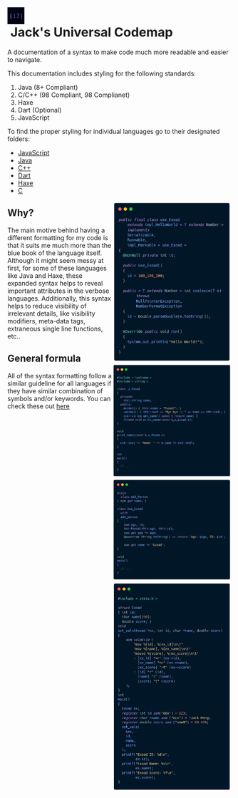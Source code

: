 <img src="assets/codemaplogo.jpg" alt="logo" width="38" align="left"/> 

# &nbsp;Jack's Universal Codemap

A documentation of a syntax to make code much more readable and easier to navigate.

This documentation includes styling for the following standards:
1. Java (8+ Compliant)
2. C/C++ (98 Compliant, 98 Complianet)
3. Haxe 
4. Dart (Optional)
5. JavaScript

To find the proper styling for individual languages go to their designated folders:
 * [JavaScript](./javascript/)
 * [Java](./java/)
 * [C++](./cxx/)
 * [Dart](./dart/)
 * [Haxe](./haxe/)
 * [C](./c/)

<img src="assets/java_example.png" alt="Java Example" width="270" align="right" />
<img src="assets/cxx_example.png" alt="C++ Example" width="270" align="right" />
<img src="assets/dart_example.png" alt="Dart Example" width="270" align="right" />
<img src="assets/c_example.png" alt="C Example" width="270" align="right" />


## <strong>Why?</strong>
The main motive behind having a different formatting for my code is that
it suits me much more than the blue book of the language itself. Although it might seem messy at first, for some of these languages like Java and Haxe, these expanded syntax helps to reveal important attributes in the verbose languages. Additionally, this syntax helps to reduce visibility of irrelevant
details, like visibility modifiers, meta-data tags, extraneous single line functions, etc..

## <strong>General formula</strong>
All of the syntax formatting follow a similar guideline for all languages if they have similar combination of symbols and/or keywords. You can check these out [here](/.global/)
